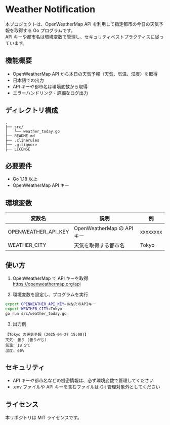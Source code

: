 # Weather Notification

本プロジェクトは、OpenWeatherMap API を利用して指定都市の今日の天気予報を取得する Go プログラムです。  
API キーや都市名は環境変数で管理し、セキュリティベストプラクティスに従っています。

## 機能概要

- OpenWeatherMap API から本日の天気予報（天気、気温、湿度）を取得
- 日本語での出力
- API キーや都市名は環境変数から取得
- エラーハンドリング・詳細なログ出力

## ディレクトリ構成

```
.
├── src/
│   └── weather_today.go
├── README.md
├── .clinerules
├── .gitignore
├── LICENSE
```

## 必要要件

- Go 1.18 以上
- OpenWeatherMap API キー

## 環境変数

| 変数名              | 説明                       | 例       |
| ------------------- | -------------------------- | -------- |
| OPENWEATHER_API_KEY | OpenWeatherMap の API キー | xxxxxxxx |
| WEATHER_CITY        | 天気を取得する都市名       | Tokyo    |

## 使い方

1. OpenWeatherMap で API キーを取得  
   https://openweathermap.org/api

2. 環境変数を設定し、プログラムを実行

```sh
export OPENWEATHER_API_KEY=あなたのAPIキー
export WEATHER_CITY=Tokyo
go run src/weather_today.go
```

3. 出力例

```
【Tokyo の天気予報 (2025-04-27 15:00)】
天気: 曇り (曇りがち)
気温: 18.5℃
湿度: 60%
```

## セキュリティ

- API キーや都市名などの機密情報は、必ず環境変数で管理してください
- .env ファイルや API キーを含むファイルは Git 管理対象外としてください

## ライセンス

本リポジトリは MIT ライセンスです。
